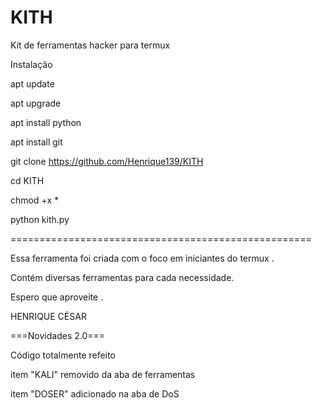 # KITH
Kit de ferramentas hacker para termux 

Instalação


apt update

apt upgrade

apt install python

apt install git

git clone https://github.com/Henrique139/KITH

cd KITH

chmod +x *

python kith.py

====================================================

Essa ferramenta foi criada com o foco em iniciantes do termux .

Contém diversas ferramentas para cada necessidade.

Espero que aproveite .


HENRIQUE CÉSAR 

===Novidades 2.0===

Código totalmente refeito

item "KALI" removido da aba de ferramentas

item "DOSER" adicionado na aba de DoS

